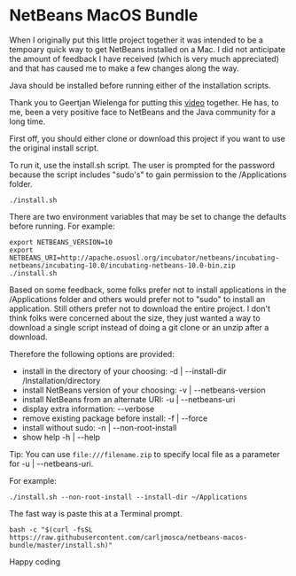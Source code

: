 # NetBeans MacOS Bundle

When I originally put this little project together it was intended to be a tempoary quick way to get NetBeans installed on a Mac.  I did not anticipate the amount of feedback I have received (which is very much appreciated) and that has caused me to make a few changes along the way.

Java should be installed before running either of the installation scripts.

Thank you to Geertjan Wielenga for putting this [video](https://www.youtube.com/watch?v=I8gdC7BBtbs) together.  He has, to me, been a very positive face to NetBeans and the Java community for a long time.


First off, you should either clone or download this project if you want to use the original install script.

To run it, use the install.sh script.  The user is prompted for the password because the script includes "sudo's" to gain permission to the /Applications folder.

```
./install.sh
```

There are two environment variables that may be set to change the defaults before running.
For example:

```
export NETBEANS_VERSION=10
export NETBEANS_URI=http://apache.osuosl.org/incubator/netbeans/incubating-netbeans/incubating-10.0/incubating-netbeans-10.0-bin.zip
./install.sh
```

Based on some feedback, some folks prefer not to install applications in the /Applications folder and others would prefer not to "sudo" to install an application.  Still others prefer not to download the entire project.  I don't think folks were concerned about the size, they just wanted a way to download a single script instead of doing a git clone or an unzip after a download.

Therefore the following options are provided:

* install in the directory of your choosing: -d | --install-dir /Installation/directory
* install NetBeans version of your choosing: -v | --netbeans-version <version>
* install NetBeans from an alternate URI: -u | --netbeans-uri <URI> 
* display extra information: --verbose
* remove existing package before install: -f | --force
* install without sudo: -n | --non-root-install
* show help -h | --help

Tip: You can use `file:///filename.zip` to specify local file as a parameter for -u | --netbeans-uri.

For example:

```
./install.sh --non-root-install --install-dir ~/Applications
```

The fast way is paste this at a Terminal prompt.

```
bash -c "$(curl -fsSL https://raw.githubusercontent.com/carljmosca/netbeans-macos-bundle/master/install.sh)"
```

Happy coding
